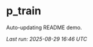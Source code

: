 # p_train

Auto-updating README demo.

<!--START_SECTION:status-->
_Last run: 2025-08-29 16:46 UTC_
<!--END_SECTION:status-->



































































































































































































